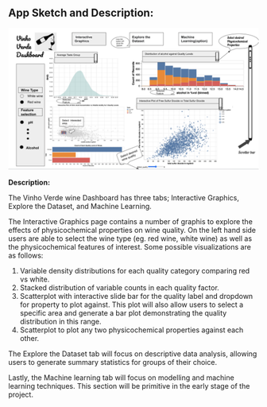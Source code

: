 ## App Sketch and Description:
![App Sketch](app_sketch.png)

**Description:**

The Vinho Verde wine Dashboard has three tabs; Interactive Graphics, Explore the Dataset, and Machine Learning. 

The Interactive Graphics page contains a number of graphis to explore the effects of physicochemical properties on wine quality. On the left hand side users are able to select the wine type (eg. red wine, white wine) as well as the physicochemical features of interest. Some possible visualizations are as follows:
1. Variable density distributions for each quality category comparing red vs white.
2. Stacked distribution of variable counts in each quality factor.
3. Scatterplot with interactive slide bar for the quality label and dropdown for property to plot against. This plot will also allow users to select a specific area and generate a bar plot demonstrating the quality distribution in this range.
4. Scatterplot to plot any two physicochemical properties against each other.

The Explore the Dataset tab will focus on descriptive data analysis, allowing users to generate summary statistics for groups of their choice. 

Lastly, the Machine learning tab will focus on modelling and machine learning techniques. This section will be primitive in the early stage of the project.
